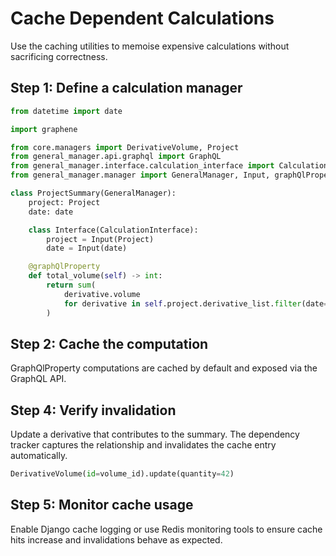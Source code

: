 # Cache Dependent Calculations

Use the caching utilities to memoise expensive calculations without sacrificing correctness.

## Step 1: Define a calculation manager

```python
from datetime import date

import graphene

from core.managers import DerivativeVolume, Project
from general_manager.api.graphql import GraphQL
from general_manager.interface.calculation_interface import CalculationInterface
from general_manager.manager import GeneralManager, Input, graphQlProperty

class ProjectSummary(GeneralManager):
    project: Project
    date: date

    class Interface(CalculationInterface):
        project = Input(Project)
        date = Input(date)

    @graphQlProperty
    def total_volume(self) -> int:
        return sum(
            derivative.volume
            for derivative in self.project.derivative_list.filter(date=self.date)
        )
```

## Step 2: Cache the computation

GraphQlProperty computations are cached by default and exposed via the GraphQL API.

## Step 4: Verify invalidation

Update a derivative that contributes to the summary. The dependency tracker captures the relationship and invalidates the cache entry automatically.

```python
DerivativeVolume(id=volume_id).update(quantity=42)
```

## Step 5: Monitor cache usage

Enable Django cache logging or use Redis monitoring tools to ensure cache hits increase and invalidations behave as expected.
